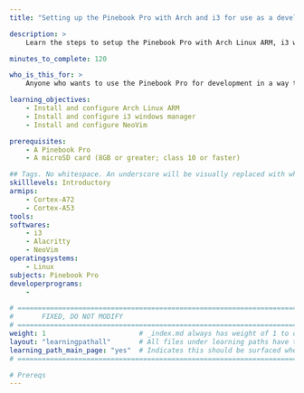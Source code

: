 ```yaml
---
title: "Setting up the Pinebook Pro with Arch and i3 for use as a development machine"

description: >
    Learn the steps to setup the Pinebook Pro with Arch Linux ARM, i3 windows manager, and developer tools

minutes_to_complete: 120 

who_is_this_for: >
    Anyone who wants to use the Pinebook Pro for development in a way that makes it feel faster than when using a desktop environment.

learning_objectives:
    - Install and configure Arch Linux ARM
    - Install and configure i3 windows manager
    - Install and configure NeoVim

prerequisites:
    - A Pinebook Pro
    - A microSD card (8GB or greater; class 10 or faster)

## Tags. No whitespace. An underscore will be visually replaced with whitespace.
skilllevels: Introductory
armips:
    - Cortex-A72
    - Cortex-A53
tools:
softwares:
    - i3
    - Alacritty
    - NeoVim
operatingsystems:
    - Linux
subjects: Pinebook Pro
developerprograms:
    - 

# ================================================================================
#       FIXED, DO NOT MODIFY
# ================================================================================
weight: 1                       # _index.md always has weight of 1 to order correctly
layout: "learningpathall"       # All files under learning paths have this same wrapper
learning_path_main_page: "yes"  # Indicates this should be surfaced when looking for related content. Only set for _index.md of learning path content.
# ================================================================================

# Prereqs
---
```


